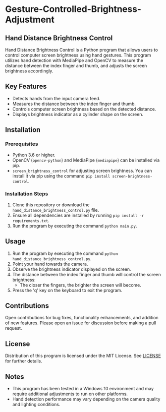 # Gesture-Controlled-Brightness-Adjustment
## Hand Distance Brightness Control

Hand Distance Brightness Control is a Python program that allows users to control computer screen brightness using hand gestures. This program utilizes hand detection with MediaPipe and OpenCV to measure the distance between the index finger and thumb, and adjusts the screen brightness accordingly.

## Key Features
- Detects hands from the input camera feed.
- Measures the distance between the index finger and thumb.
- Controls computer screen brightness based on the detected distance.
- Displays brightness indicator as a cylinder shape on the screen.

## Installation

### Prerequisites
- Python 3.6 or higher.
- OpenCV (`opencv-python`) and MediaPipe (`mediapipe`) can be installed via pip.
- `screen_brightness_control` for adjusting screen brightness. You can install it via pip using the command `pip install screen-brightness-control`.

### Installation Steps
1. Clone this repository or download the `hand_distance_brightness_control.py` file.
2. Ensure all dependencies are installed by running `pip install -r requirements.txt`.
3. Run the program by executing the command `python main.py`.

## Usage
1. Run the program by executing the command `python hand_distance_brightness_control.py`.
2. Point your hand towards the camera.
3. Observe the brightness indicator displayed on the screen.
4. The distance between the index finger and thumb will control the screen brightness:
   - The closer the fingers, the brighter the screen will become.
5. Press the 'q' key on the keyboard to exit the program.

## Contributions
Open contributions for bug fixes, functionality enhancements, and addition of new features. Please open an issue for discussion before making a pull request.

## License
Distribution of this program is licensed under the MIT License. See [LICENSE](LICENSE) for further details.

## Notes
- This program has been tested in a Windows 10 environment and may require additional adjustments to run on other platforms.
- Hand detection performance may vary depending on the camera quality and lighting conditions.

